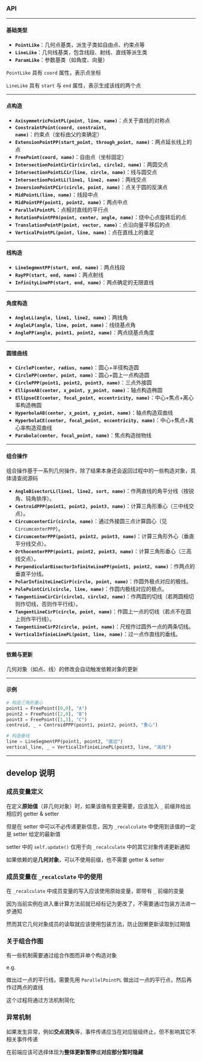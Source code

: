 ### API

---

#### **基础类型**
- **`PointLike`**：几何点基类，派生子类如自由点、约束点等
- **`LineLike`**：几何线基类，包含线段、射线、直线等派生类
- **`ParamLike`**：参数基类（如角度、向量）

`PointLike` 具有 `coord` 属性，表示点坐标

`LineLike` 具有 `start` 与 `end` 属性，表示生成该线的两个点

---

#### **点构造**
- **`AxisymmetricPointPL(point, line, name)`**：点关于直线的对称点
- **`ConstraintPoint(coord, constraint, name)`**：约束点（坐标由父约束确定）
- **`ExtensionPointPP(start_point, through_point, name)`**：两点延长线上的点
- **`FreePoint(coord, name)`**：自由点（坐标固定）
- **`IntersectionPointCirCir(circle1, circle2, name)`**：两圆交点
- **`IntersectionPointLCir(line, circle, name)`**：线与圆交点
- **`IntersectionPointLL(line1, line2, name)`**：两线交点
- **`InversionPointPCir(circle, point, name)`**：点关于圆的反演点
- **`MidPointL(line, name)`**：线段中点
- **`MidPointPP(point1, point2, name)`**：两点中点
- **`ParallelPointPL`**：点相对直线的平行点
- **`RotationPointPPA(point, center, angle, name)`**：绕中心点旋转后的点
- **`TranslationPointP(point, vector, name)`**：点沿向量平移后的点
- **`VerticalPointPL(point, line, name)`**：点在直线上的垂足

---

#### **线构造**
- **`LineSegmentPP(start, end, name)`**：两点线段
- **`RayPP(start, end, name)`**：两点射线
- **`InfinityLinePP(start, end, name)`**：两点确定的无限直线

---

#### **角度构造**
- **`AngleLL(angle, line1, line2, name)`**：两线角
- **`AngleLP(angle, line, point, name)`**：线绕基点角
- **`AnglePP(angle, point1, point2, name)`**：两点绕基点角度

---

#### **圆锥曲线**
- **`CircleP(center, radius, name)`**：圆心+半径构造圆
- **`CirclePP(center, point, name)`**：圆心+圆上一点构造圆
- **`CirclePPP(point1, point2, point3, name)`**：三点外接圆
- **`EllipseAB(center, x_point, y_point, name)`**：轴点构造椭圆
- **`EllipseCE(center, focal_point, eccentricity, name)`**：中心+焦点+离心率构造椭圆
- **`HyperbolaAB(center, x_point, y_point, name)`**：轴点构造双曲线
- **`HyperbolaCE(center, focal_point, eccentricity, name)`**：中心+焦点+离心率构造双曲线
- **`Parabola(center, focal_point, name)`**：焦点构造抛物线

---

#### **组合操作**

组合操作基于一系列几何操作，除了结果本身还会返回过程中的一些构造对象，具体请查阅源码

- **`AngleBisectorLL(line1, line2, sort, name)`**：作两直线的角平分线（按锐角、钝角排序）。
- **`CentroidPPP(point1, point2, point3, name)`**：计算三角形重心（三中线交点）。
- **`CircumcenterCir(circle, name)`**：通过外接圆三点计算圆心（见 `CircumcenterPPP`）。
- **`CircumcenterPPP(point1, point2, point3, name)`**：计算三角形外心（垂直平分线交点）。
- **`OrthocenterPPP(point1, point2, point3, name)`**：计算三角形垂心（三高线交点）。
- **`PerpendicularBisectorInfiniteLinePP(point1, point2, name)`**：作两点的垂直平分线。
- **`PolarInfiniteLineCirP(circle, point, name)`**：作圆外极点对应的极线。
- **`PolePointCirL(circle, line, name)`**：作圆内极线对应的极点。
- **`TangentLineCirCir(circle1, circle2, name)`**：作两圆的切线（若两圆相切则作切线，否则作平行线）。
- **`TangentLineCirP(circle, point, name)`**：作圆上一点的切线（若点不在圆上则作平行线）。
- **`TangentLineCirP2(circle, point, name)`**：尺规作过圆外一点的两条切线。
- **`VerticalInfinieLinePL(point, line, name)`**：过一点作直线的垂线。

---

#### **依赖与更新**

几何对象（如点、线）的修改会自动触发依赖对象的更新

---

#### **示例**
```python
# 构造三角形重心
point1 = FreePoint([0,0], "A")
point2 = FreePoint([2,0], "B")
point3 = FreePoint([1,3], "C")
centroid, _ = CentroidPPP(point1, point2, point3, "重心")

# 构造垂线
line = LineSegmentPP(point1, point2, "底边")
vertical_line, _ = VerticalInfinieLinePL(point3, line, "高线")
```

---

## develop 说明

### 成员变量定义

在定义**原始值**（非几何对象）时，如果该值有变更需要，应该加入 `_` 前缀并给出相应的 getter & setter

但是在 setter 中可以不必传递更新信息，因为 `_recalculate` 中使用到该值的一定是 setter 给定的最新值

setter 中的 `self.update()` 仅用于向 `_recalculate` 中的其它对象传递更新通知

如果依赖的是**几何对象**，可以不使用前缀，也不需要 getter & setter

### 成员变量在 `_recalculate` 中的使用

在 `_recalculate` 中成员变量的写入应该使用原始变量，即带有 `_` 前缀的变量

因为当前实例在进入重计算方法前就已经标记为更改了，不需要通过包装方法进一步通知

然而其它几何对象成员的读取就应该使用包装方法，防止因懒更新读取到过期值

### 关于组合作图

有一些机制需要通过组合作图而非单个构造对象

e.g.

做出过一点的平行线，需要先用 `ParallelPointPL` 做出过一点的平行点，然后再作过两点的直线

这个过程将通过方法机制简化

### 异常机制

如果发生异常，例如**交点消失**等，事件传递应当在对应层级终止，但不影响其它不相关事件传递

在前端应该可选择体现为**整体更新暂停**或**对应部分暂时隐藏**